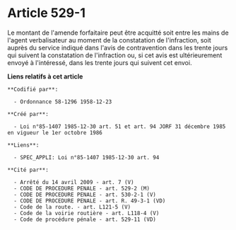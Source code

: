 # Article 529-1

Le montant de l'amende forfaitaire peut être acquitté soit entre les mains de l'agent verbalisateur au moment de la
constatation de l'infraction, soit auprès du service indiqué dans l'avis de contravention dans les trente jours qui suivent
la constatation de l'infraction ou, si cet avis est ultérieurement envoyé à l'intéressé, dans les trente jours qui suivent
cet envoi.

**Liens relatifs à cet article**

	**Codifié par**:

	  - Ordonnance 58-1296 1958-12-23

	**Créé par**:

	  - Loi n°85-1407 1985-12-30 art. 51 et art. 94 JORF 31 décembre 1985 en vigueur le 1er octobre 1986

	**Liens**:

	  - SPEC_APPLI: Loi n°85-1407 1985-12-30 art. 94

	**Cité par**:

	  - Arrêté du 14 avril 2009 - art. 7 (V)
	  - CODE DE PROCEDURE PENALE - art. 529-2 (M)
	  - CODE DE PROCEDURE PENALE - art. 530-2-1 (V)
	  - CODE DE PROCEDURE PENALE - art. R. 49-3-1 (VD)
	  - Code de la route. - art. L121-5 (V)
	  - Code de la voirie routière - art. L118-4 (V)
	  - Code de procédure pénale - art. 529-11 (VD)
